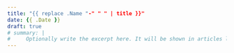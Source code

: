 ```yaml
---
title: "{{ replace .Name "-" " " | title }}"
date: {{ .Date }}
draft: true
# summary: |
#     Optionally write the excerpt here. It will be shown in articles list page
---
```


